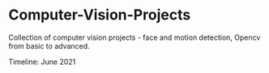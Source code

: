 # Computer-Vision-Projects

Collection of computer vision projects - face and motion detection, Opencv from basic to advanced.

Timeline: June 2021
